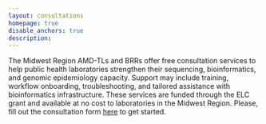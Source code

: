 ```yaml
---
layout: consultations
homepage: true
disable_anchors: true
description:
---
```


The Midwest Region AMD-TLs and BRRs offer free consultation services to help public health laboratories strengthen their sequencing, bioinformatics, and genomic epidemiology capacity. Support may include training, workflow onboarding, troubleshooting, and tailored assistance with bioinformatics infrastructure. These services are funded through the ELC grant and available at no cost to laboratories in the Midwest Region. Please, fill out the consultation form [here](https://forms.office.com/Pages/ResponsePage.aspx?id=IYOmLNoOCEmIskJKjLSw-YidO7Q0PUNJtcTa9cmmVvtUREZQUlIzVjlHV0gzTUg1SFA1NDU5UEVQSy4u) to get started.